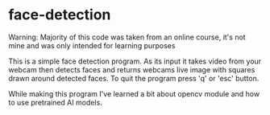 # face-detection
Warning: Majority of this code was taken from an online course, it's not mine and was only intended for learning purposes

This is a simple face detection program. As its input it takes video from your webcam then detects faces and returns webcams live image with squares drawn around detected faces.
To quit the program press 'q' or 'esc' button.

While making this program I've learned a bit about opencv module and how to use pretrained AI models.
